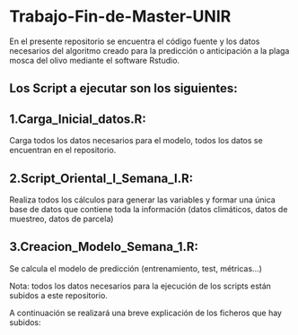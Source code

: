 # Trabajo-Fin-de-Master-UNIR
En el presente repositorio se encuentra el código fuente y los datos necesarios del algoritmo creado para la predicción o anticipación a la plaga mosca del olivo mediante el software Rstudio.

## Los Script a ejecutar son los siguientes:

## 1.Carga_Inicial_datos.R: 
Carga todos los datos necesarios para el modelo, todos los datos se encuentran en el repositorio.

## 2.Script_Oriental_I_Semana_I.R: 
Realiza todos los cálculos para generar las variables y formar una única base de datos que contiene toda la información (datos climáticos, datos de muestreo, datos de parcela)

## 3.Creacion_Modelo_Semana_1.R: 
Se calcula el modelo de predicción (entrenamiento, test, métricas...) 

Nota: todos los datos necesarios para la ejecución de los scripts están subidos a este repositorio.

A continuación se realizará una breve explicación de los ficheros que hay subidos:


